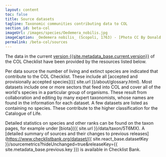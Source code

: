 ```yaml
---
layout: content
toc: false
title: Source datasets
tagline: Taxonomic communities contributing data to COL
section_id: beta-col
imageUrl: /images/species/Oedemera_nobilis.jpg    
imageCaption: _Oedemera nobilis_ (Scopoli, 1763) - [Photo CC By Donald Hobern](https://www.flickr.com/photos/dhobern/8738737007)
permalink: /beta-col/sources
---
```



The data in the current <a href="/beta-col/metadata">version {{site.metadata_base.current.version}}</a> of the COL Checklist have been provided by the resources listed below.

Per data source the number of living and extinct species are indicated that contribute to the COL Checklist. These include all [accepted and provisionally accepted species]({{ site.url }}/about/glossary.html). Most datasets include one or more sectors that feed into COL and cover all of the world's species in a particular group of organisms. 
These result from collaboration and editing by many expert taxonomists, whose names are found in the information for each dataset. A few datasets are listed as containing no species. These contribute to the higher classification for the Catalogue of Life.

Detailed statistics on species and other ranks can be found on the taxon pages, for example under [biota]({{ site.url }}/data/taxon/5T6MX). A [detailed summary of sources and their changes to previous releases](https://www.checklistbank.org/dataset/{{ site.react_base.datasetKey }}/sourcemetrics?hideUnchanged=true&releaseKey={{ site.metadata_base.previous.key }}) is available in Checklist Bank.

<div class="row" style="background: white; margin-top: 0px; margin-bottom: 0px">
  <div id="datasetSearch"></div>
</div>
  <script>
      'use strict';

const e = React.createElement;

class DatasetSearch extends React.Component {

    render() {
     
  
      return e(
        ColBrowser.DatasetSearch,
        { catalogueKey: '{{ site.react_base.datasetKey }}' ,  pathToDataset: '{{ site.react_base.pathToDataset }}', pathToSearch: '{{ site.react_base.pathToSearch }}', auth: '{{ site.react_base.auth }}'}
      );
    }
  }

const domContainer = document.querySelector('#datasetSearch');
ReactDOM.render(e(DatasetSearch), domContainer);
  </script>
